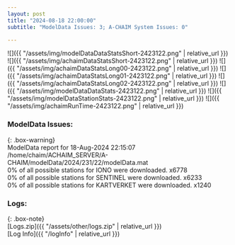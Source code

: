 ```yaml
---
layout: post
title: "2024-08-18 22:00:00"
subtitle: "ModelData Issues: 3; A-CHAIM System Issues: 0"

---
```


![]({{ "/assets/img/modelDataDataStatsShort-2423122.png" | relative_url }})
![]({{ "/assets/img/achaimDataStatsShort-2423122.png" | relative_url }})
![]({{ "/assets/img/achaimDataStatsLong00-2423122.png" | relative_url }})
![]({{ "/assets/img/achaimDataStatsLong01-2423122.png" | relative_url }})
![]({{ "/assets/img/achaimDataStatsLong02-2423122.png" | relative_url }})
![]({{ "/assets/img/modelDataDataStats-2423122.png" | relative_url }})
![]({{ "/assets/img/modelDataStationStats-2423122.png" | relative_url }})
![]({{ "/assets/img/achaimRunTime-2423122.png" | relative_url }})


### ModelData Issues:  
  
{: .box-warning}  
 ModelData report for 18-Aug-2024 22:15:07   
 /home/chaim/ACHAIM_SERVER/A-CHAIM/modelData/2024/231/22/modelData.mat   
 0% of all possible stations for IONO were downloaded. x6778   
 0% of all possible stations for SENTINEL were downloaded. x6233   
 0% of all possible stations for KARTVERKET were downloaded. x1240   
  


### Logs:  
  
{: .box-note}  
[Logs.zip]({{ "/assets/other/logs.zip" | relative_url }})  
[Log Info]({{ "/logInfo" | relative_url }})  
